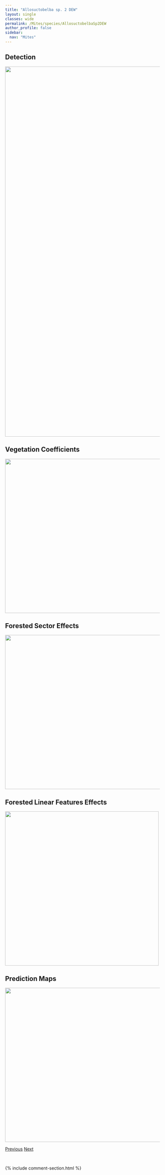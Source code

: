 ```yaml
---
title: "Allosuctobelba sp. 2 DEW"
layout: single
classes: wide
permalink: /Mites/species/AllosuctobelbaSp2DEW
author_profile: false
sidebar:
  nav: "Mites"
---
```


<h2>Detection</h2>

<a href="https://drive.google.com/uc?export=view&id=1ucgRQ7972PuAdEo80L3vxV_M2MCNAc8h">
<img src="https://drive.google.com/uc?export=view&id=1ucgRQ7972PuAdEo80L3vxV_M2MCNAc8h" height = "1200" width = "800">
</a>


<h2>Vegetation Coefficients</h2>

<a href="https://drive.google.com/uc?export=view&id=1YazTD-JhU2iC1T372Ai_OiVXgL33fWSH">
<img src="https://drive.google.com/uc?export=view&id=1YazTD-JhU2iC1T372Ai_OiVXgL33fWSH" height = "500" width = "1000">
</a>


<h2>Forested Sector Effects</h2>

<a href="https://drive.google.com/uc?export=view&id=13yBD00WsvyIDhZ5xB4QMY-_03EhaiUQi">
<img src="https://drive.google.com/uc?export=view&id=13yBD00WsvyIDhZ5xB4QMY-_03EhaiUQi" height = "500" width = "1000">
</a>


<h2>Forested Linear Features Effects</h2>

<a href="https://drive.google.com/uc?export=view&id=1OCvWCEYpvIMvPDJM1G0TliPuUWPCZyus">
<img src="https://drive.google.com/uc?export=view&id=1OCvWCEYpvIMvPDJM1G0TliPuUWPCZyus" height = "500" width = "500">
</a>


<h2>Prediction Maps</h2>

<a href="https://drive.google.com/uc?export=view&id=1dOFLF-FlxhN_HMapotSviNVz1_DAuL8L">
<img src="https://drive.google.com/uc?export=view&id=1dOFLF-FlxhN_HMapotSviNVz1_DAuL8L" height = "500" width = "1000">
</a>


<a href="/DevelopmentWebsite/Mites/species/AllosuctobelbaGigantea" class="pagination--pager" title="Allosuctobelba gigantea">Previous</a> <a href="/DevelopmentWebsite/Mites/species/AmetroproctusOresbios" class="pagination--pager" title="Ametroproctus oresbios">Next</a>

<p>&nbsp;</p>

{% include comment-section.html %}
